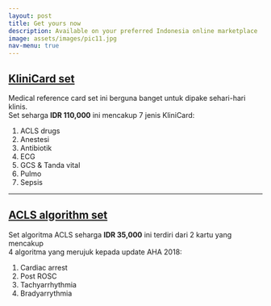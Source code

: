 ```yaml
---
layout: post
title: Get yours now
description: Available on your preferred Indonesia online marketplace
image: assets/images/pic11.jpg
nav-menu: true
---
```


##  [KliniCard set](#menu)
Medical reference card set ini berguna banget untuk dipake sehari-hari klinis.<br>
Set seharga __IDR 110,000__ ini mencakup 7 jenis KliniCard:<br>
1. ACLS drugs
2. Anestesi
3. Antibiotik
4. ECG
5. GCS & Tanda vital
6. Pulmo
7. Sepsis

---

##  [ACLS algorithm set](#menu)
Set algoritma ACLS seharga __IDR 35,000__ ini terdiri dari 2 kartu yang mencakup<br>
4 algoritma yang merujuk kepada update AHA 2018:
1. Cardiac arrest
2. Post ROSC
3. Tachyarrhythmia
4. Bradyarrythmia
